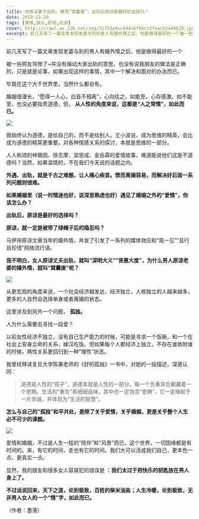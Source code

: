 ```yaml
---
title: 他原谅妻子出轨，被骂“窝囊废”，出轨后原谅是最好的选择吗？
date: 2019-12-29
tags: [情感,娱乐,影视,社会]
cover: http://crawl.ws.126.net/img/31759a4ccb9436fb6cc2feacb2a49628.jpg
excerpt: 前几天写了一篇文章发现老婆与别的男人有婚外情之后，他是做得最好的一个被一些网友骂惨了~并没有煽动大家出轨的意思，也没有说我朋友的做法是正确的，只是就是论事，如果出现这样的事情，其中一个解决和面对的办法而已。毕竟在这个大千世界里，当然
---
```

前几天写了一篇文章发现老婆与别的男人有婚外情之后，他是做得最好的一个

被一些网友骂惨了~并没有煽动大家出轨的意思，也没有说我朋友的做法是正确的，只是就是论事，如果出现这样的事情，其中一个解决和面对的办法而已。

毕竟在这个大千世界里，当然什么都会有。

婚姻很漫长，“愿得一人心，白首不相离”，心向往之，如能至，心存感激。如不能至，也没必要指责道德，但，
**从人性的角度来说，这都是“人之常情”，如此而已。**

![](http://crawl.ws.126.net/img/31759a4ccb9436fb6cc2feacb2a49628.jpg)  

我始终认为道德，是给自己的，而不是给别人。王小波说，成为思维的精英，会比成为道德的精英更重要。对各种情感关系的探讨，本就是思维的一部分。

人人称颂的林徽因、徐志摩、梁思成、金岳霖的爱情故事，难道能说他们这是不道德吗？当然，如果滥情的，不在我们今天说的话题之内。

**外遇、出轨，就是千古之难题，让人痛心疾首。愤而离婚容易，而解决好后面一系列问题则很难。**

**如果婚姻里（说一时情迷也好，说深思熟虑也好）遇见了婚姻之外的“爱情”，你该怎么办？**

**出轨后，原谅是最好的选择吗？**

**原谅，就一定是被带了绿帽子后的隐忍吗？**

马伊琍原谅文章当年的婚外情，并发了引发了一系列的媒体效应和“周一见”“且行且珍惜”网络流行语。

**我不明白，女人原谅丈夫出轨，就叫“深明大义”“贤惠大度”，为什么男人原谅老婆的婚外情，就叫“窝囊废”呢？**

![](http://crawl.ws.126.net/img/5739e62d4a8f09b05ab1ea99d7178041.jpg)  

从更宏观的角度来说，一个社会经济越发达，经济独立，人格独立的人越来越多，更多的人自然会选择单身或者离婚的状态。

这里涉及到另外一个问题， **孤独。**

人为什么需要去寻找一段爱？

以前女性经济不独立，没有自己生产能力的时候，可能是寻求一个饭碗，和一个在社会上安身立命的关系，嫁汉吃饭。但如果每个人都经济上独立，不存在谁依附谁的时候，两性关系更回归到一种“理性”状态。

我曾经拜读复旦大学陈果老师的《好的孤独》一书中，对她的一段描述，深感认同：

>
> 道德是人性的“孩子”，道德本就是人性的一部分。每一个负重背后都藏着一个恩赐。生活的“重负”若细细品味，其中也一定饱含“恩赐”，它一定缘起于一片赤诚，并体现为“生活的智慧”。

**怎么与自己的“孤独”和平共处，是除了关乎爱情，关乎婚姻，更是关乎整个人生必不可少的课题。**

![](http://crawl.ws.126.net/img/6ba8219282fce90cfd66378f101d67cf.jpg)  

爱情和婚姻，不过是人生一程的“陪伴”和“风景”而已，这个世界，一切因缘都是有时间的。来，有它的时间，走也有它的时间。我们大可以活成我们自己，更本色一点、更真实一点。

显然，我的朋友和很多女人容易犯的错误是 **：我们太过于把快乐的钥匙放在男人身上了。**

**不过话说回来，天下之道，论到极致，百姓的柴米油盐；人生冷暖，论到极致，无非男人女人的一个“情”字，如此而已。**

（作者：墨落）

